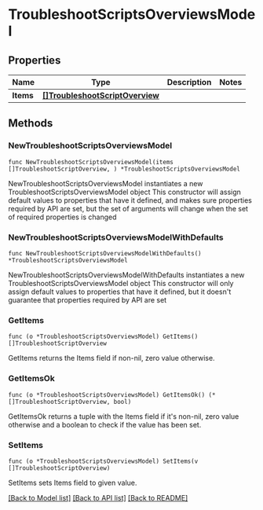 # TroubleshootScriptsOverviewsModel

## Properties

Name | Type | Description | Notes
------------ | ------------- | ------------- | -------------
**Items** | [**[]TroubleshootScriptOverview**](TroubleshootScriptOverview.md) |  | 

## Methods

### NewTroubleshootScriptsOverviewsModel

`func NewTroubleshootScriptsOverviewsModel(items []TroubleshootScriptOverview, ) *TroubleshootScriptsOverviewsModel`

NewTroubleshootScriptsOverviewsModel instantiates a new TroubleshootScriptsOverviewsModel object
This constructor will assign default values to properties that have it defined,
and makes sure properties required by API are set, but the set of arguments
will change when the set of required properties is changed

### NewTroubleshootScriptsOverviewsModelWithDefaults

`func NewTroubleshootScriptsOverviewsModelWithDefaults() *TroubleshootScriptsOverviewsModel`

NewTroubleshootScriptsOverviewsModelWithDefaults instantiates a new TroubleshootScriptsOverviewsModel object
This constructor will only assign default values to properties that have it defined,
but it doesn't guarantee that properties required by API are set

### GetItems

`func (o *TroubleshootScriptsOverviewsModel) GetItems() []TroubleshootScriptOverview`

GetItems returns the Items field if non-nil, zero value otherwise.

### GetItemsOk

`func (o *TroubleshootScriptsOverviewsModel) GetItemsOk() (*[]TroubleshootScriptOverview, bool)`

GetItemsOk returns a tuple with the Items field if it's non-nil, zero value otherwise
and a boolean to check if the value has been set.

### SetItems

`func (o *TroubleshootScriptsOverviewsModel) SetItems(v []TroubleshootScriptOverview)`

SetItems sets Items field to given value.



[[Back to Model list]](../README.md#documentation-for-models) [[Back to API list]](../README.md#documentation-for-api-endpoints) [[Back to README]](../README.md)


